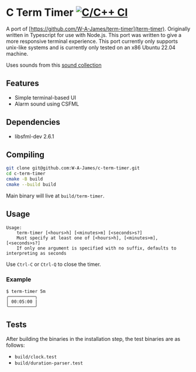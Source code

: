 # C Term Timer [![C/C++ CI](https://github.com/W-A-James/c-term-timer/actions/workflows/c-cpp.yml/badge.svg)](https://github.com/W-A-James/c-term-timer/actions/workflows/c-cpp.yml)

A port of [https://github.com/W-A-James/term-timer](term-timer). Originally written in Typescript for use with Node.js.
This port was written to give a more responsive terminal experience. This port currently only supports unix-like systems and is currently only tested on an x86 Ubuntu 22.04 machine.

Uses sounds from this [sound
collection](https://archive.org/details/TheEssentialRetroVideoGameSoundEffectsCollection512Sounds)

## Features

- Simple terminal-based UI
- Alarm sound using CSFML

## Dependencies

- libsfml-dev 2.6.1 

## Compiling

```bash
git clone git@github.com:W-A-James/c-term-timer.git
cd c-term-timer
cmake -B build
cmake --build build
```
Main binary will live at `build/term-timer`.

## Usage

```
Usage:
    term-timer [<hours>h] [<minutes>m] [<seconds>s?]
    Must specify at least one of [<hours>h], [<minutes>m], [<seconds>s?]
    If only one argument is specified with no suffix, defaults to interpreting as seconds
```

Use `Ctrl-C` or `Ctrl-Q` to close the timer.

### Example

```
$ term-timer 5m
╭──────────╮
│ 00:05:00 |
╰──────────╯
```

## Tests

After building the binaries in the installation step, the test binaries are as follows:

* `build/clock.test`
* `build/duration-parser.test`

